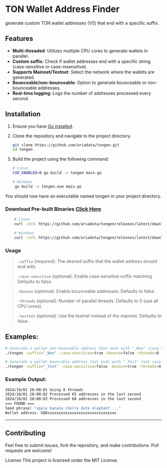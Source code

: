 # TON Wallet Address Finder

generate custom TON wallet addresses (V5) that end with a specific suffix.

## Features
- **Multi-threaded**: Utilizes multiple CPU cores to generate wallets in parallel.
- **Custom suffix**: Check if wallet addresses end with a specific string (case-sensitive or case-insensitive).
- **Supports Mainnet/Testnet**: Select the network where the wallets are generated.
- **Bounceable/non-bounceable**: Option to generate bounceable or non-bounceable addresses.
- **Real-time logging**: Logs the number of addresses processed every second.

## Installation

1. Ensure you have [Go installed](https://go.dev/doc/install).
2. Clone the repository and navigate to the project directory.
    ```bash
    git clone https://github.com/ariadata/tongen.git
    cd tongen
    ```

3. Build the project using the following command:

   ```bash
   # Linux
   CGO_ENABLED=0 go build -o tongen main.go

   # Windows
    go build -o tongen.exe main.go
    ```
You should now have an executable named tongen in your project directory.
### Download Pre-built Binaries [Click Here](https://github.com/ariadata/tongen/releases)
```bash
    # Linux 
    curl -sSfL https://github.com/ariadata/tongen/releases/latest/download/tongen-linux -o tongen && chmod +x tongen

    # Windows
    curl -sSfL https://github.com/ariadata/tongen/releases/latest/download/tongen-linux.exe -o tongen.exe
```
### Usage

> `-suffix` (required): The desired suffix that the wallet address should end with.

> `-case-sensitive` (optional): Enable case-sensitive suffix matching. Defaults to false.

> `-bounce` (optional): Enable bounceable addresses. Defaults to false.

> `-threads` (optional): Number of parallel threads. Defaults to 0 (use all CPU cores).

> `-testnet` (optional): Use the testnet instead of the mainnet. Defaults to false.

## Examples:
```bash
# Generate a wallet non-bouncable address that ends with "_Neo" (case-sensitive) using all CPU cores on the mainnet
./tongen -suffix="_Neo" -case-sensitive=true -bounce=false -threads=0 -testnet=false

# Generate a wallet bouncable address that ends with "_Test" (not case-insensitive) using 4 threads on testnet 
./tongen -suffix="_Test" -case-sensitive=false -bounce=true -threads=4 -testnet=false

```

### Example Output:
```bash
2024/10/01 20:00:01 Using 8 threads
2024/10/01 20:00:02 Processed 65 addresses in the last second
2024/10/01 20:00:03 Processed 68 addresses in the last second
=== FOUND ===
Seed phrase: "apple banana cherry date elephant ..."
Wallet address: UQDxxxxxxxxxxxxxxxxxxxxxxxxxxxxxxx
```

-----

## Contributing
Feel free to submit issues, fork the repository, and make contributions. Pull requests are welcome!

License
This project is licensed under the MIT License.
